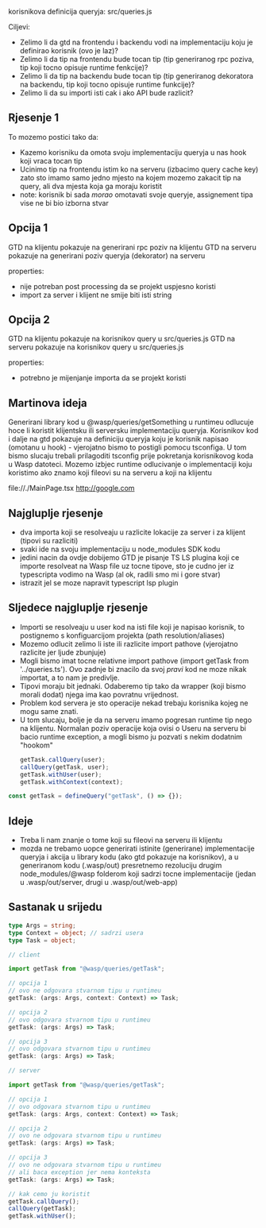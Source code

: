 korisnikova definicija queryja: src/queries.js

Ciljevi:

- Zelimo li da gtd na frontendu i backendu vodi na implementaciju koju je definirao korisnik (ovo je laz)?
- Zelimo li da tip na frontendu bude tocan tip (tip generiranog rpc poziva, tip koji tocno opisuje runtime fenkcije)?
- Zelimo li da tip na backendu bude tocan tip (tip generiranog dekoratora na backendu, tip koji tocno opisuje runtime funkcije)?
- Zelimo li da su importi isti cak i ako API bude razlicit?

## Rjesenje 1

To mozemo postici tako da:

- Kazemo korisniku da omota svoju implementaciju queryja u nas hook koji vraca tocan tip
- Ucinimo tip na frontendu istim ko na serveru (izbacimo query cache key) zato sto imamo samo jedno mjesto na kojem mozemo zakacit tip na query, ali dva mjesta koja ga moraju koristit
- note: korisnik bi sada _morao_ omotavati svoje queryje, assignement tipa vise ne bi bio izborna stvar

## Opcija 1

GTD na klijentu pokazuje na generirani rpc poziv na klijentu
GTD na serveru pokazuje na generirani poziv queryja (dekorator) na serveru

properties:

- nije potreban post processing da se projekt uspjesno koristi
- import za server i klijent ne smije biti isti string

## Opcija 2

GTD na klijentu pokazuje na korisnikov query u src/queries.js
GTD na serveru pokazuje na korisnikov query u src/queries.js

properties:

- potrebno je mijenjanje importa da se projekt koristi

## Martinova ideja

Generirani library kod u @wasp/queries/getSomething u runtimeu odlucuje hoce li koristit klijentsku ili serversku implementaciju queryja.
Korisnikov kod i dalje na gtd pokazuje na definiciju queryja koju je korisnik napisao (omotanu u hook) - vjerojatno bismo to postigli pomocu tsconfiga.
U tom bismo slucaju trebali prilagoditi tsconfig prije pokretanja korisnikovog koda u Wasp datoteci.
Mozemo izbjec runtime odlucivanje o implementaciji koju koristimo ako znamo koji fileovi su na serveru a koji na klijentu

file://./MainPage.tsx
http://google.com

## Najgluplje rjesenje

- dva importa koji se resolveaju u razlicite lokacije za server i za klijent (tipovi su razliciti)
- svaki ide na svoju implementaciju u node_modules SDK kodu
- jedini nacin da ovdje dobijemo GTD je pisanje TS LS plugina koji ce importe
  resolveat na Wasp file uz tocne tipove, sto je cudno jer iz typescripta vodimo
  na Wasp (al ok, radili smo mi i gore stvar)
- istrazit jel se moze napravit typescript lsp plugin

## Sljedece najgluplje rjesenje

- Importi se resolveaju u user kod na isti file koji je napisao korisnik, to postignemo s konfiguarcijom projekta (path resolution/aliases)
- Mozemo odlucit zelimo li iste ili razlicite import pathove (vjerojatno razlicite jer ljude zbunjuje)
- Mogli bismo imat tocne relativne import pathove (import getTask from
  '../queries.ts'). Ovo zadnje bi znacilo da svoj _pravi_ kod ne moze nikak
  importat, a to nam je predivlje.
- Tipovi moraju bit jednaki. Odaberemo tip tako da wrapper (koji bismo morali dodat) njega ima kao povratnu vrijednost.
- Problem kod servera je sto operacije nekad trebaju korisnika kojeg ne mogu same znati.
- U tom slucaju, bolje je da na serveru imamo pogresan runtime tip nego na
  klijentu. Normalan poziv operacije koja ovisi o Useru na serveru bi bacio runtime
  exception, a mogli bismo ju pozvati s nekim dodatnim "hookom"
  ```typescript
  getTask.callQuery(user);
  callQuery(getTask, user);
  getTask.withUser(user);
  getTask.withContext(context);
  ```

```typescript
const getTask = defineQuery("getTask", () => {});
```

## Ideje

- Treba li nam znanje o tome koji su fileovi na serveru ili klijentu
- mozda ne trebamo uopce generirati istinite (generirane) implementacije queryja
  i akcija u library kodu (ako gtd pokazuje na korisnikov), a u generiranom kodu
  (.wasp/out) presretnemo rezoluciju drugim node_modules/@wasp folderom koji
  sadrzi tocne implementacije (jedan u .wasp/out/server, drugi u
  .wasp/out/web-app)

## Sastanak u srijedu

```typescript
type Args = string;
type Context = object; // sadrzi usera
type Task = object;

// client

import getTask from "@wasp/queries/getTask";

// opcija 1
// ovo ne odgovara stvarnom tipu u runtimeu
getTask: (args: Args, context: Context) => Task;

// opcija 2
// ovo odgovara stvarnom tipu u runtimeu
getTask: (args: Args) => Task;

// opcija 3
// ovo odgovara stvarnom tipu u runtimeu
getTask: (args: Args) => Task;

// server

import getTask from "@wasp/queries/getTask";

// opcija 1
// ovo odgovara stvarnom tipu u runtimeu
getTask: (args: Args, context: Context) => Task;

// opcija 2
// ovo ne odgovara stvarnom tipu u runtimeu
getTask: (args: Args) => Task;

// opcija 3
// ovo ne odgovara stvarnom tipu u runtimeu
// ali baca exception jer nema konteksta
getTask: (args: Args) => Task;

// kak cemo ju koristit
getTask.callQuery();
callQuery(getTask);
getTask.withUser();
```

